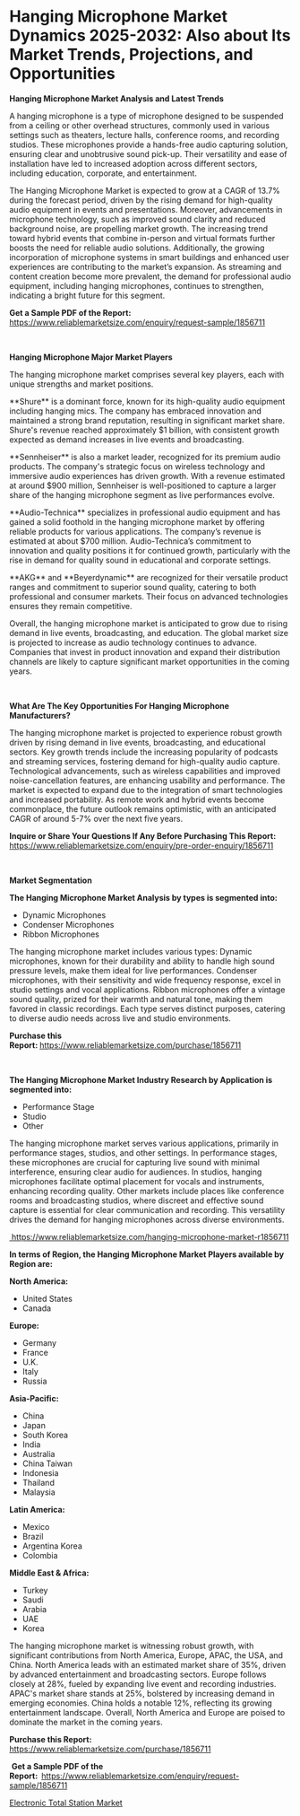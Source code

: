 <p><h1>Hanging Microphone Market Dynamics 2025-2032: Also about Its Market Trends, Projections, and Opportunities</h1></p><p><strong>Hanging Microphone Market Analysis and Latest Trends</strong></p>
<p><p>A hanging microphone is a type of microphone designed to be suspended from a ceiling or other overhead structures, commonly used in various settings such as theaters, lecture halls, conference rooms, and recording studios. These microphones provide a hands-free audio capturing solution, ensuring clear and unobtrusive sound pick-up. Their versatility and ease of installation have led to increased adoption across different sectors, including education, corporate, and entertainment.</p><p>The Hanging Microphone Market is expected to grow at a CAGR of 13.7% during the forecast period, driven by the rising demand for high-quality audio equipment in events and presentations. Moreover, advancements in microphone technology, such as improved sound clarity and reduced background noise, are propelling market growth. The increasing trend toward hybrid events that combine in-person and virtual formats further boosts the need for reliable audio solutions. Additionally, the growing incorporation of microphone systems in smart buildings and enhanced user experiences are contributing to the market’s expansion. As streaming and content creation become more prevalent, the demand for professional audio equipment, including hanging microphones, continues to strengthen, indicating a bright future for this segment.</p></p>
<p><strong>Get a Sample PDF of the Report:&nbsp;</strong> <a href="https://www.reliablemarketsize.com/enquiry/request-sample/1856711?utm_campaign=2444&utm_medium=2&utm_source=Github&utm_content=ia&utm_term=06042025&utm_id=hanging-microphone">https://www.reliablemarketsize.com/enquiry/request-sample/1856711</a></p>
<p>&nbsp;</p>
<p><strong>Hanging Microphone Major Market Players</strong></p>
<p><p>The hanging microphone market comprises several key players, each with unique strengths and market positions. </p><p>**Shure** is a dominant force, known for its high-quality audio equipment including hanging mics. The company has embraced innovation and maintained a strong brand reputation, resulting in significant market share. Shure's revenue reached approximately $1 billion, with consistent growth expected as demand increases in live events and broadcasting.</p><p>**Sennheiser** is also a market leader, recognized for its premium audio products. The company's strategic focus on wireless technology and immersive audio experiences has driven growth. With a revenue estimated at around $900 million, Sennheiser is well-positioned to capture a larger share of the hanging microphone segment as live performances evolve.</p><p>**Audio-Technica** specializes in professional audio equipment and has gained a solid foothold in the hanging microphone market by offering reliable products for various applications. The company’s revenue is estimated at about $700 million. Audio-Technica’s commitment to innovation and quality positions it for continued growth, particularly with the rise in demand for quality sound in educational and corporate settings.</p><p>**AKG** and **Beyerdynamic** are recognized for their versatile product ranges and commitment to superior sound quality, catering to both professional and consumer markets. Their focus on advanced technologies ensures they remain competitive.</p><p>Overall, the hanging microphone market is anticipated to grow due to rising demand in live events, broadcasting, and education. The global market size is projected to increase as audio technology continues to advance. Companies that invest in product innovation and expand their distribution channels are likely to capture significant market opportunities in the coming years.</p></p>
<p>&nbsp;</p>
<p><strong>What Are The Key Opportunities For Hanging Microphone Manufacturers?</strong></p>
<p><p>The hanging microphone market is projected to experience robust growth driven by rising demand in live events, broadcasting, and educational sectors. Key growth trends include the increasing popularity of podcasts and streaming services, fostering demand for high-quality audio capture. Technological advancements, such as wireless capabilities and improved noise-cancellation features, are enhancing usability and performance. The market is expected to expand due to the integration of smart technologies and increased portability. As remote work and hybrid events become commonplace, the future outlook remains optimistic, with an anticipated CAGR of around 5-7% over the next five years.</p></p>
<p><strong>Inquire or Share Your Questions If Any Before Purchasing This Report:</strong> <a href="https://www.reliablemarketsize.com/enquiry/pre-order-enquiry/1856711?utm_campaign=2444&utm_medium=2&utm_source=Github&utm_content=ia&utm_term=06042025&utm_id=hanging-microphone">https://www.reliablemarketsize.com/enquiry/pre-order-enquiry/1856711</a></p>
<p>&nbsp;</p>
<p><strong>Market Segmentation</strong></p>
<p><strong>The Hanging Microphone Market Analysis by types is segmented into:</strong></p>
<p><ul><li>Dynamic Microphones</li><li>Condenser Microphones</li><li>Ribbon Microphones</li></ul></p>
<p><p>The hanging microphone market includes various types: Dynamic microphones, known for their durability and ability to handle high sound pressure levels, make them ideal for live performances. Condenser microphones, with their sensitivity and wide frequency response, excel in studio settings and vocal applications. Ribbon microphones offer a vintage sound quality, prized for their warmth and natural tone, making them favored in classic recordings. Each type serves distinct purposes, catering to diverse audio needs across live and studio environments.</p></p>
<p><strong>Purchase this Report:&nbsp;</strong><a href="https://www.reliablemarketsize.com/purchase/1856711?utm_campaign=2444&utm_medium=2&utm_source=Github&utm_content=ia&utm_term=06042025&utm_id=hanging-microphone">https://www.reliablemarketsize.com/purchase/1856711</a></p>
<p>&nbsp;</p>
<p><strong>The Hanging Microphone Market Industry Research by Application is segmented into:</strong></p>
<p><ul><li>Performance Stage</li><li>Studio</li><li>Other</li></ul></p>
<p><p>The hanging microphone market serves various applications, primarily in performance stages, studios, and other settings. In performance stages, these microphones are crucial for capturing live sound with minimal interference, ensuring clear audio for audiences. In studios, hanging microphones facilitate optimal placement for vocals and instruments, enhancing recording quality. Other markets include places like conference rooms and broadcasting studios, where discreet and effective sound capture is essential for clear communication and recording. This versatility drives the demand for hanging microphones across diverse environments.</p></p>
<p><a href="https://www.reliablemarketsize.com/hanging-microphone-market-r1856711?utm_campaign=2444&utm_medium=2&utm_source=Github&utm_content=ia&utm_term=06042025&utm_id=hanging-microphone">&nbsp;https://www.reliablemarketsize.com/hanging-microphone-market-r1856711</a></p>
<p><strong>In terms of Region, the Hanging Microphone Market Players available by Region are:</strong></p>
<p>
    <p> <strong> North America: </strong>
        <ul>
            <li>United States</li>
            <li>Canada</li>
        </ul>
        </p> 
    <p> <strong> Europe: </strong>
        <ul>
            <li>Germany</li>
            <li>France</li>
            <li>U.K.</li>
            <li>Italy</li>
            <li>Russia</li>
        </ul>
        </p> 
    <p> <strong> Asia-Pacific: </strong>
        <ul>
            <li>China</li>
            <li>Japan</li>
            <li>South Korea</li>
            <li>India</li>
            <li>Australia</li>
            <li>China Taiwan</li>
            <li>Indonesia</li>
            <li>Thailand</li>
            <li>Malaysia</li>
        </ul>
        </p> 
    <p> <strong> Latin America: </strong>
        <ul>
            <li>Mexico</li>
            <li>Brazil</li>
            <li>Argentina Korea</li>
            <li>Colombia</li>
        </ul>
        </p> 
    <p> <strong> Middle East & Africa: </strong>
        <ul>
            <li>Turkey</li>
            <li>Saudi</li>
            <li>Arabia</li>
            <li>UAE</li>
            <li>Korea</li>
        </ul>
    </p>
    </p>
<p><p>The hanging microphone market is witnessing robust growth, with significant contributions from North America, Europe, APAC, the USA, and China. North America leads with an estimated market share of 35%, driven by advanced entertainment and broadcasting sectors. Europe follows closely at 28%, fueled by expanding live event and recording industries. APAC's market share stands at 25%, bolstered by increasing demand in emerging economies. China holds a notable 12%, reflecting its growing entertainment landscape. Overall, North America and Europe are poised to dominate the market in the coming years.</p></p>
<p><strong>Purchase this Report: </strong><a href="https://www.reliablemarketsize.com/purchase/1856711?utm_campaign=2444&utm_medium=2&utm_source=Github&utm_content=ia&utm_term=06042025&utm_id=hanging-microphone">https://www.reliablemarketsize.com/purchase/1856711</a></p>
<p>&nbsp;<strong>Get a Sample PDF of the Report:&nbsp;&nbsp;</strong><a href="https://www.reliablemarketsize.com/enquiry/request-sample/1856711?utm_campaign=2444&utm_medium=2&utm_source=Github&utm_content=ia&utm_term=06042025&utm_id=hanging-microphone">https://www.reliablemarketsize.com/enquiry/request-sample/1856711</a></p>
<p><strong></strong></p>
<p><p><a href="https://github.com/WashimHussain441/Market-Research-Report-List-2/blob/main/electronic-total-station-market.md?utm_campaign=2444&utm_medium=2&utm_source=Github&utm_content=ia&utm_term=06042025&utm_id=hanging-microphone">Electronic Total Station Market</a></p></p>